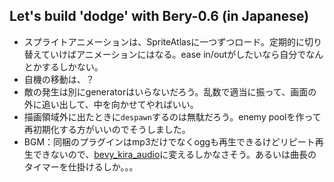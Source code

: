 ## Let's build 'dodge' with Bery-0.6 (in Japanese)

- スプライトアニメーションは、SpriteAtlasに一つずつロード。定期的に切り替えていけばアニメーションにはなる。ease in/outがしたいなら自分でなんとかするしかない。
- 自機の移動は、？
- 敵の発生は別にgeneratorはいらないだろう。乱数で適当に振って、画面の外に追い出して、中を向かせてやればいい。
- 描画領域外に出たときに`despawn`するのは無駄だろう。enemy poolを作って再初期化する方がいいのでそうしました。
- BGM：同梱のプラグインはmp3だけでなくoggも再生できるけどリピート再生できないので、[bevy_kira_audio](https://github.com/NiklasEi/bevy_kira_audio)に変えるしかなさそう。あるいは曲長のタイマーを仕掛けるしか。。。



